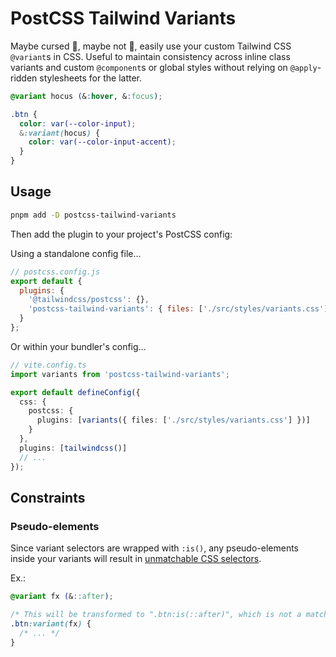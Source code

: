 # PostCSS Tailwind Variants

Maybe cursed 🤮, maybe not 🤩, easily use your custom Tailwind CSS `@variant`s in CSS. Useful to
maintain consistency across inline class variants and custom `@component`s or global styles without
relying on `@apply`-ridden stylesheets for the latter.

```css
@variant hocus (&:hover, &:focus);

.btn {
  color: var(--color-input);
  &:variant(hocus) {
    color: var(--color-input-accent);
  }
}
```

## Usage

```bash
pnpm add -D postcss-tailwind-variants
```

Then add the plugin to your project's PostCSS config:

Using a standalone config file...

```js
// postcss.config.js
export default {
  plugins: {
    '@tailwindcss/postcss': {},
    'postcss-tailwind-variants': { files: ['./src/styles/variants.css'] }
  }
};
```

Or within your bundler's config...

```ts
// vite.config.ts
import variants from 'postcss-tailwind-variants';

export default defineConfig({
  css: {
    postcss: {
      plugins: [variants({ files: ['./src/styles/variants.css'] })]
    }
  },
  plugins: [tailwindcss()]
  // ...
});
```

## Constraints

### Pseudo-elements

Since variant selectors are wrapped with `:is()`, any pseudo-elements inside your variants will
result in
[unmatchable CSS selectors](https://developer.mozilla.org/en-US/docs/Web/CSS/:is#is_does_not_select_pseudo-elements).

Ex.:

```css
@variant fx (&::after);

/* This will be transformed to ".btn:is(::after)", which is not a matchable selector. */
.btn:variant(fx) {
  /* ... */
}
```
